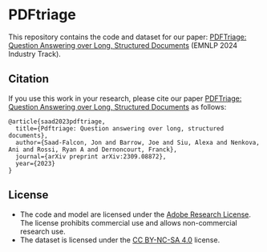 # PDFtriage

This repository contains the code and dataset for our paper: [PDFTriage: Question Answering over Long, Structured Documents](https://arxiv.org/abs/2309.08872) (EMNLP 2024 Industry Track). 

## Citation

If you use this work in your research, please cite our paper [PDFTriage: Question Answering over Long, Structured Documents](https://arxiv.org/abs/2309.08872) as follows:

```
@article{saad2023pdftriage,
  title={Pdftriage: Question answering over long, structured documents},
  author={Saad-Falcon, Jon and Barrow, Joe and Siu, Alexa and Nenkova, Ani and Rossi, Ryan A and Dernoncourt, Franck},
  journal={arXiv preprint arXiv:2309.08872},
  year={2023}
}
```

## License

- The code and model are licensed under the [Adobe Research License](./LICENSE.md). The license prohibits commercial use and allows non-commercial research use. 
- The dataset is licensed under the [CC BY-NC-SA 4.0](https://creativecommons.org/licenses/by-nc-sa/4.0/legalcode) license.
